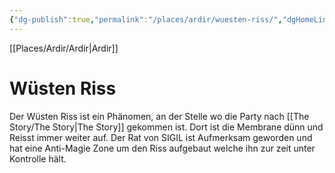 ```yaml
---
{"dg-publish":true,"permalink":"/places/ardir/wuesten-riss/","dgHomeLink":true,"dgPassFrontmatter":true}
---
```


[[Places/Ardir/Ardir|Ardir]]
# Wüsten Riss
Der Wüsten Riss ist ein Phänomen, an der Stelle wo die Party nach [[The Story/The Story|The Story]] gekommen ist. Dort ist die Membrane dünn und Reisst immer weiter auf. Der Rat von SIGIL ist Aufmerksam geworden und hat eine Anti-Magie Zone um den Riss aufgebaut welche ihn zur zeit unter Kontrolle hält.